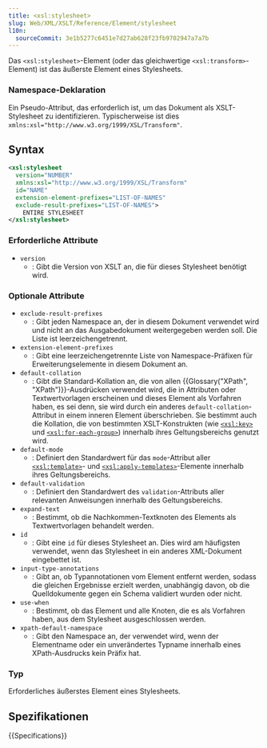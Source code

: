 ```yaml
---
title: <xsl:stylesheet>
slug: Web/XML/XSLT/Reference/Element/stylesheet
l10n:
  sourceCommit: 3e1b5277c6451e7d27ab628f23fb9702947a7a7b
---
```


Das `<xsl:stylesheet>`-Element (oder das gleichwertige `<xsl:transform>`-Element) ist das äußerste Element eines Stylesheets.

### Namespace-Deklaration

Ein Pseudo-Attribut, das erforderlich ist, um das Dokument als XSLT-Stylesheet zu identifizieren. Typischerweise ist dies `xmlns:xsl="http://www.w3.org/1999/XSL/Transform"`.

## Syntax

```xml
<xsl:stylesheet
  version="NUMBER"
  xmlns:xsl="http://www.w3.org/1999/XSL/Transform"
  id="NAME"
  extension-element-prefixes="LIST-OF-NAMES"
  exclude-result-prefixes="LIST-OF-NAMES">
    ENTIRE STYLESHEET
</xsl:stylesheet>
```

### Erforderliche Attribute

- `version`
  - : Gibt die Version von XSLT an, die für dieses Stylesheet benötigt wird.

### Optionale Attribute

- `exclude-result-prefixes`
  - : Gibt jeden Namespace an, der in diesem Dokument verwendet wird und nicht an das Ausgabedokument weitergegeben werden soll. Die Liste ist leerzeichengetrennt.
- `extension-element-prefixes`
  - : Gibt eine leerzeichengetrennte Liste von Namespace-Präfixen für Erweiterungselemente in diesem Dokument an.
- `default-collation`
  - : Gibt die Standard-Kollation an, die von allen {{Glossary("XPath", "XPath")}}-Ausdrücken verwendet wird, die in Attributen oder Textwertvorlagen erscheinen und dieses Element als Vorfahren haben, es sei denn, sie wird durch ein anderes `default-collation`-Attribut in einem inneren Element überschrieben. Sie bestimmt auch die Kollation, die von bestimmten XSLT-Konstrukten (wie [`<xsl:key>`](/de/docs/Web/XML/XSLT/Reference/Element/key) und [`<xsl:for-each-group>`](/de/docs/Web/XSLT/Element/for-each-group)) innerhalb ihres Geltungsbereichs genutzt wird.
- `default-mode`
  - : Definiert den Standardwert für das `mode`-Attribut aller [`<xsl:template>`](/de/docs/Web/XML/XSLT/Reference/Element/template)- und [`<xsl:apply-templates>`](/de/docs/Web/XML/XSLT/Reference/Element/apply-templates)-Elemente innerhalb ihres Geltungsbereichs.
- `default-validation`
  - : Definiert den Standardwert des `validation`-Attributs aller relevanten Anweisungen innerhalb des Geltungsbereichs.
- `expand-text`
  - : Bestimmt, ob die Nachkommen-Textknoten des Elements als Textwertvorlagen behandelt werden.
- `id`
  - : Gibt eine `id` für dieses Stylesheet an. Dies wird am häufigsten verwendet, wenn das Stylesheet in ein anderes XML-Dokument eingebettet ist.
- `input-type-annotations`
  - : Gibt an, ob Typannotationen vom Element entfernt werden, sodass die gleichen Ergebnisse erzielt werden, unabhängig davon, ob die Quelldokumente gegen ein Schema validiert wurden oder nicht.
- `use-when`
  - : Bestimmt, ob das Element und alle Knoten, die es als Vorfahren haben, aus dem Stylesheet ausgeschlossen werden.
- `xpath-default-namespace`
  - : Gibt den Namespace an, der verwendet wird, wenn der Elementname oder ein unverändertes Typname innerhalb eines XPath-Ausdrucks kein Präfix hat.

### Typ

Erforderliches äußerstes Element eines Stylesheets.

## Spezifikationen

{{Specifications}}

